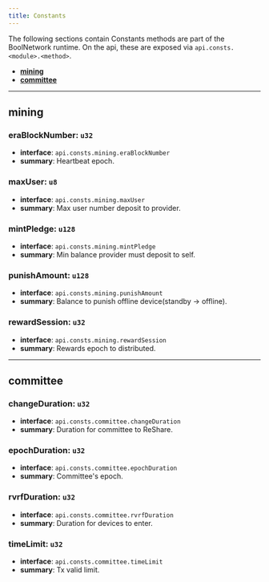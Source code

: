 ```yaml
---
title: Constants
---
```


The following sections contain Constants methods are part of the BoolNetwork runtime. On the api, these are exposed via `api.consts.<module>.<method>`. 

- **[mining](#mining)**
- **[committee](#committee)**

___

## mining
### eraBlockNumber: `u32`
- **interface**: `api.consts.mining.eraBlockNumber`
- **summary**:    Heartbeat epoch.

### maxUser: `u8`
- **interface**: `api.consts.mining.maxUser`
- **summary**:    Max user number deposit to provider.

### mintPledge: `u128`
- **interface**: `api.consts.mining.mintPledge`
- **summary**:    Min balance provider must deposit to self.

### punishAmount: `u128`
- **interface**: `api.consts.mining.punishAmount`
- **summary**:    Balance to punish offline device(standby -> offline).


### rewardSession: `u32`
- **interface**: `api.consts.mining.rewardSession`
- **summary**:    Rewards epoch to distributed.
___

## committee
### changeDuration: `u32`
- **interface**: `api.consts.committee.changeDuration`
- **summary**:    Duration for committee to ReShare.

### epochDuration: `u32`
- **interface**: `api.consts.committee.epochDuration`
- **summary**:    Committee's epoch.

### rvrfDuration: `u32`
- **interface**: `api.consts.committee.rvrfDuration`
- **summary**:    Duration for devices to enter.

### timeLimit: `u32`
- **interface**: `api.consts.committee.timeLimit`
- **summary**:    Tx valid limit.
